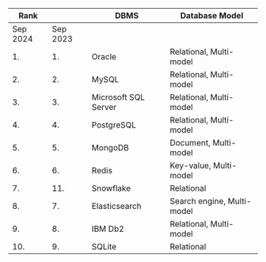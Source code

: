 | Rank     |          | DBMS                   | Database Model               |
|----------|----------|------------------------|------------------------------|
| Sep 2024 | Sep 2023 |                        |                              |
| 1.       | 1.       | Oracle | Relational, Multi-model |
| 2.       | 2.       | MySQL | Relational, Multi-model |
| 3.       | 3.       | Microsoft SQL Server| Relational, Multi-model |
| 4.       | 4.       | PostgreSQL | Relational, Multi-model|
| 5.       | 5.       | MongoDB | Document, Multi-model |
| 6.       | 6.       | Redis | Key-value, Multi-model |
| 7.       | 11.    | Snowflake | Relational                   |
| 8.       | 7.     | Elasticsearch| Search engine, Multi-model |
| 9.       | 8.     | IBM Db2| Relational, Multi-model |
| 10.      | 9.     | SQLite | Relational                   |
